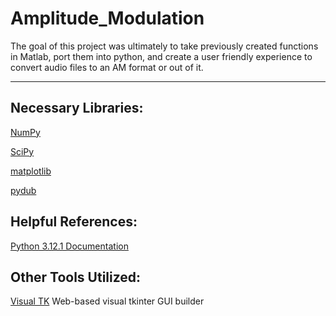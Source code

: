 # Amplitude_Modulation
The goal of this project was ultimately to take previously created functions in Matlab, port them into python, and create a user friendly experience
to convert audio files to an AM format or out of it. 

----------------------------------------------------------------------------------------------------

## Necessary Libraries:
[NumPy](https://numpy.org/) 

[SciPy](https://scipy.org/)

[matplotlib](https://matplotlib.org/)

[pydub](https://pypi.org/project/pydub/)

## Helpful References:

[Python 3.12.1 Documentation](https://docs.python.org/release/3.12.1/)

## Other Tools Utilized:

[Visual TK](https://visualtk.com/) Web-based visual tkinter GUI builder